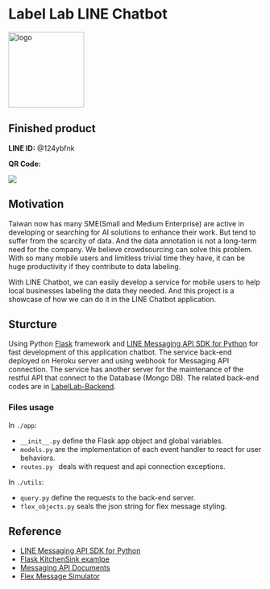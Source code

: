 # Label Lab LINE Chatbot

<img src="https://i.imgur.com/jZSiyQv.png" alt="logo" width="150">

## Finished product
**LINE ID:** @124ybfnk

**QR Code:**

![](https://i.imgur.com/4wL4PB2.png)

## Motivation

Taiwan now has many SME(Small and Medium Enterprise) are active in developing or searching for AI solutions to enhance their work. But tend to suffer from the scarcity of data. And the data annotation is not a long-term need for the company.
We believe crowdsourcing can solve this problem. With so many mobile users and limitless trivial time they have, it can be huge productivity if they contribute to data labeling.

With LINE Chatbot, we can easily develop a service for mobile users to help local businesses labeling the data they needed. And this project is a showcase of how we can do it in the LINE Chatbot application.


## Sturcture

Using Python [Flask](http://flask.pocoo.org/) framework and [LINE Messaging API SDK for Python](https://github.com/line/line-bot-sdk-python) for fast development of this application chatbot. 
The service back-end deployed on Heroku server and using webhook for Messaging API connection.
The service has another server for the maintenance of the restful API that connect to the Database (Mongo DB). The related back-end codes are in [LabelLab-Backend](https://github.com/frank93011/LabelLab-Backend).

### Files usage
In ```./app```:
* ```__init__.py``` define the Flask app object and global variables.
* ```models.py``` are the implementation of each event handler to react for user behaviors.
* ```routes.py ``` deals with request and api connection exceptions.

In ```./utils```:
* ```query.py``` define the requests to the back-end server.
* ```flex_objects.py``` seals the json string for flex message styling.


## Reference

* [LINE Messaging API SDK for Python](https://github.com/line/line-bot-sdk-python)
* [Flask KitchenSink examlpe](https://github.com/line/line-bot-sdk-python/tree/master/examples/flask-kitchensink)
* [Messaging API Documents](https://developers.line.biz/en/docs/messaging-api/)
* [Flex Message Simulator](https://developers.line.biz/flex-simulator/)
